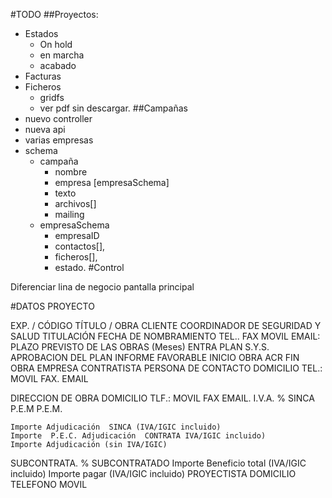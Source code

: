 #TODO
##Proyectos:
* Estados
  * On hold
  * en marcha
  * acabado
* Facturas
* Ficheros
  * gridfs
  * ver pdf sin descargar.
##Campañas
* nuevo controller
* nueva api
* varias empresas
* schema
  * campaña 
    * nombre
    * empresa [empresaSchema]
    * texto
    * archivos[]
    * mailing
  * empresaSchema
    * empresaID
    * contactos[], 
    * ficheros[], 
    * estado.
#Control


Diferenciar lina de negocio pantalla principal

#DATOS PROYECTO

EXP. / CÓDIGO
TÍTULO / OBRA
CLIENTE
COORDINADOR DE SEGURIDAD Y SALUD
TITULACIÓN
FECHA DE NOMBRAMIENTO
TEL..
FAX
MOVIL
EMAIL:
PLAZO PREVISTO DE LAS OBRAS (Meses)
ENTRA PLAN S.Y.S.
APROBACION DEL PLAN
INFORME FAVORABLE
INICIO OBRA          ACR
FIN OBRA
EMPRESA CONTRATISTA
PERSONA DE CONTACTO
DOMICILIO
TEL.:
MOVIL
FAX.
EMAIL 


DIRECCION DE OBRA
DOMICILIO
TLF.:
MOVIL
FAX
EMAIL.
I.V.A. 
% SINCA P.E.M
P.E.M.

	Importe Adjudicación  SINCA (IVA/IGIC incluido)
	Importe  P.E.C. Adjudicación  CONTRATA IVA/IGIC incluido)
	Importe Adjudicación (sin IVA/IGIC)
SUBCONTRATA.
% SUBCONTRATADO
	Importe Beneficio total (IVA/IGIC incluido)
	Importe pagar  (IVA/IGIC incluido)
PROYECTISTA
	DOMICILIO
	TELEFONO
	MOVIL
